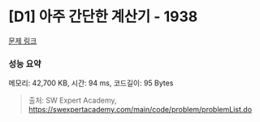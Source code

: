 # [D1] 아주 간단한 계산기 - 1938 

[문제 링크](https://swexpertacademy.com/main/code/problem/problemDetail.do?contestProbId=AV5PjsYKAMIDFAUq) 

### 성능 요약

메모리: 42,700 KB, 시간: 94 ms, 코드길이: 95 Bytes



> 출처: SW Expert Academy, https://swexpertacademy.com/main/code/problem/problemList.do